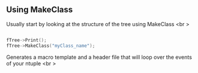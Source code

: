 ## Using MakeClass
Usually start by looking at the structure of the tree using MakeClass <br \>
```C++

fTree->Print(); 
fTree->MakeClass("myClass_name"); 

```
Generates a macro template and a header file that will loop over the  events of your ntuple <br \> 

